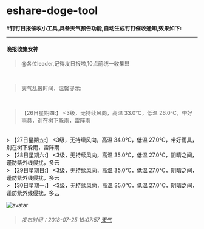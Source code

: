 # eshare-doge-tool
#**钉钉日报催收小工具,具备天气预告功能,自动生成钉钉催收通知,效果如下:**

***
#### 晚报收集女神
> @各位leader,记得发日报啦,10点前统一收集!!!

<br/>

> 天气乱报时间，温馨提示:

<br/>

> 【26日星期四:】 <3级，无持续风向，高温 33.0℃，低温 26.0℃，带好雨具，别在树下躲雨，雷阵雨
<br/>
> 【27日星期五:】 <3级，无持续风向，高温 34.0℃，低温 27.0℃，带好雨具，别在树下躲雨，雷阵雨
<br/>
> 【28日星期六:】 <3级，无持续风向，高温 35.0℃，低温 27.0℃，阴晴之间，谨防紫外线侵扰，多云
<br/>
> 【29日星期日:】 <3级，无持续风向，高温 35.0℃，低温 27.0℃，阴晴之间，谨防紫外线侵扰，多云
<br/>
> 【30日星期一:】 <3级，无持续风向，高温 35.0℃，低温 27.0℃，阴晴之间，谨防紫外线侵扰，多云
<br/>


![avatar](http://is3.mzstatic.com/image/pf/us/r30/Purple7/v4/29/17/96/2917960c-4534-e677-bcc1-f5d47bf8f070/pr_source.png)

> ###### 发布时间：2018-07-25 19:07:57 [天气](http://www.weather.com.cn) 
